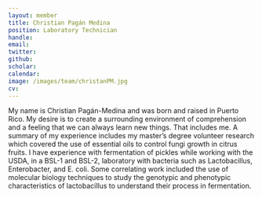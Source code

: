 ```yaml
---
layout: member
title: Christian Pagán Medina
position: Laboratory Technician
handle:
email:
twitter:
github:
scholar:
calendar:
image: /images/team/christanPM.jpg
cv:
---
```


My name is Christian Pagán-Medina and was born and raised in Puerto Rico. My desire is to
create a surrounding environment of comprehension and a feeling that we can always learn new things. That includes me. A summary of my experience includes my master’s degree volunteer research which covered the use of essential oils to control fungi growth in citrus fruits. I have experience with fermentation of pickles while working with the USDA, in a BSL-1 and BSL-2, laboratory with bacteria such as Lactobacillus, Enterobacter, and E. coli. Some correlating work included the use of molecular biology techniques to study the genotypic and phenotypic characteristics of lactobacillus to understand their process in fermentation.
